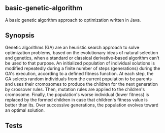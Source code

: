 ## basic-genetic-algorithm
A basic genetic algorithm approach to optimization written in Java.

## Synopsis
Genetic algorithms (GA) are an heuristic search approach to solve optimization problems, based on the evolutionary ideas of natural selection and genetics, when a standard or classical derivative-based algorithm can't be used to that purpose. An initialized population of individual solutions is modified repeatedly during a finite number of steps (generations) during the GA's execution, according to a defined fitness function. At each step, the GA selects random individuals from the current population to be parents and uses their cromosomes to produce the children for the next generation by crossover rules. Then, mutation rules are applied to the children's cromosome. Finally, the population's worse individual (lower fitness) is replaced by the formed children in case that children's fitness value is better than its. Over successive generations, the population evolves toward an optimal solution.

## Tests

